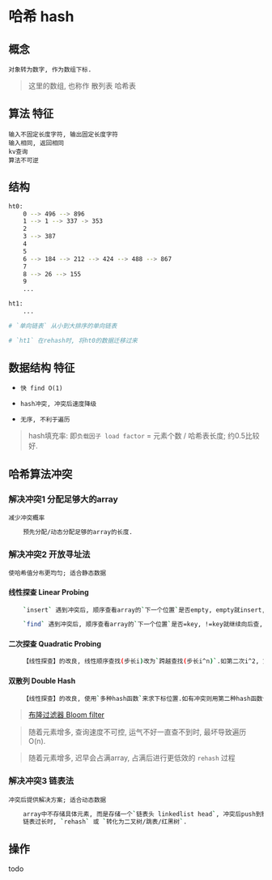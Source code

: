 # 哈希 hash

## 概念

    对象转为数字, 作为数组下标.

> 这里的数组, 也称作 散列表 哈希表

## 算法 特征

    输入不固定长度字符, 输出固定长度字符
    输入相同, 返回相同
    kv查询
    算法不可逆

## 结构

```bash
ht0:
    0 --> 496 --> 896
    1 --> 1 --> 337 -> 353
    2
    3 --> 387
    4
    5
    6 --> 184 --> 212 --> 424 --> 488 --> 867
    7
    8 --> 26 --> 155
    9
    ...

ht1: 
    ...

# `单向链表` 从小到大排序的单向链表

# `ht1` 在rehash时, 将ht0的数据迁移过来
```

## 数据结构 特征

- `快 find O(1)`

- `hash冲突, 冲突后速度降级`

- `无序, 不利于遍历`

> hash填充率:  即`负载因子 load factor` = 元素个数 / 哈希表长度; 约0.5比较好.

## 哈希算法冲突

### 解决冲突1 分配足够大的array

    减少冲突概率

```bash
    预先分配/动态分配足够的array的长度.
```

### 解决冲突2 开放寻址法

    使哈希值分布更均匀; 适合静态数据

#### 线性探查 Linear Probing

```bash
    `insert` 遇到冲突后, 顺序查看array的`下一个位置`是否empty, empty就insert, 非empty就继续向后查.

    `find` 遇到冲突后, 顺序查看array的`下一个位置`是否=key, !=key就继续向后查, 直到查到empty为止, 认定为未查到.
```

#### 二次探查 Quadratic Probing

```bash
    【线性探查】的改良, 线性顺序查找(步长i)改为`跨越查找(步长i^n)`.如第二次i^2, 第三次i^3...
```

#### 双散列 Double Hash

```bash
    【线性探查】的改良, 使用`多种hash函数`来求下标位置.如有冲突则用第二种hash函数计算下标, 依然冲突则用第三种hash函数计算下标.
```

> [布隆过滤器 Bloom filter](algo-bloomfilter.md)

> 随着元素增多, 查询速度不可控, 运气不好一直查不到时, 最坏导致遍历 O(n).  

> 随着元素增多, 迟早会占满array, 占满后进行更低效的 `rehash` 过程

### 解决冲突3 链表法

    冲突后提供解决方案; 适合动态数据

```bash
    array中不存储具体元素, 而是存储一个`链表头 linkedlist head`, 冲突后push到链表尾部.
    链表过长时, `rehash` 或 `转化为二叉树/跳表/红黑树`.
```

## 操作

todo
